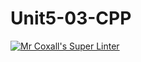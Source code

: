 # Unit5-03-CPP
[![Mr Coxall's Super Linter](https://github.com/ICS3U-Programming-Adwok-k/Unit5-03-CPP/workflows/Mr%20Coxall's%20Super%20Linter/badge.svg)](https://github.com/ICS3U-Programming-Adwok-k/Unit5-03-CPP/actions/)
